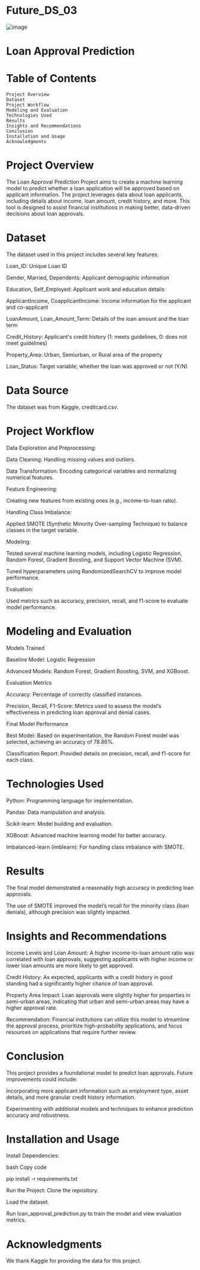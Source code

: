 # Future_DS_03
![image](https://github.com/user-attachments/assets/e0ffbf7e-352e-4c6b-aeb9-008c9d7c49b7)

# Loan Approval Prediction


# Table of Contents

    Project Overview
    Dataset
    Project Workflow
    Modeling and Evaluation
    Technologies Used
    Results
    Insights and Recommendations
    Conclusion
    Installation and Usage
    Acknowledgments

    
# Project Overview

The Loan Approval Prediction Project aims to create a machine learning model to predict whether a loan application will be approved based on applicant information. The project leverages data about loan applicants, including details about income, loan amount, credit history, and more. This tool is designed to assist financial institutions in making better, data-driven decisions about loan approvals.


# Dataset

The dataset used in this project includes several key features:

Loan_ID: Unique Loan ID

Gender, Married, Dependents: Applicant demographic information

Education, Self_Employed: Applicant work and education details

ApplicantIncome, CoapplicantIncome: Income information for the applicant and co-applicant

LoanAmount, Loan_Amount_Term: Details of the loan amount and the loan term

Credit_History: Applicant's credit history (1: meets guidelines, 0: does not meet guidelines)

Property_Area: Urban, Semiurban, or Rural area of the property

Loan_Status: Target variable; whether the loan was approved or not (Y/N)


# Data Source

The dataset was from Kaggle, creditcard.csv.


# Project Workflow

Data Exploration and Preprocessing:

Data Cleaning: Handling missing values and outliers.

Data Transformation: Encoding categorical variables and normalizing numerical features.

Feature Engineering:

Creating new features from existing ones (e.g., income-to-loan ratio).

Handling Class Imbalance:

Applied SMOTE (Synthetic Minority Over-sampling Technique) to balance classes in the target variable.

 Modeling:

Tested several machine learning models, including Logistic Regression, Random Forest, Gradient Boosting, and Support Vector Machine (SVM).

Tuned hyperparameters using RandomizedSearchCV to improve model performance.

 Evaluation:

Used metrics such as accuracy, precision, recall, and f1-score to evaluate model performance.


# Modeling and Evaluation

Models Trained

Baseline Model: Logistic Regression

Advanced Models: Random Forest, Gradient Boosting, SVM, and XGBoost.

Evaluation Metrics

Accuracy: Percentage of correctly classified instances.

Precision, Recall, F1-Score: Metrics used to assess the model’s effectiveness in predicting loan approval and denial cases.

Final Model Performance

Best Model: Based on experimentation, the Random Forest model was selected, achieving an accuracy of 78.86%.


Classification Report: Provided details on precision, recall, and f1-score for each class.


# Technologies Used

Python: Programming language for implementation.

Pandas: Data manipulation and analysis.

Scikit-learn: Model building and evaluation.

XGBoost: Advanced machine learning model for better accuracy.

Imbalanced-learn (imblearn): For handling class imbalance with SMOTE.


# Results

The final model demonstrated a reasonably high accuracy in predicting loan approvals.

The use of SMOTE improved the model’s recall for the minority class (loan denials), although precision was slightly impacted.


# Insights and Recommendations

Income Levels and Loan Amount: A higher income-to-loan amount ratio was correlated with loan approvals, suggesting applicants with higher income or lower loan amounts are more likely to get approved.

Credit History: As expected, applicants with a credit history in good standing had a significantly higher chance of loan approval.

Property Area Impact: Loan approvals were slightly higher for properties in semi-urban areas, indicating that urban and semi-urban areas may have a higher approval rate.


Recommendation: Financial institutions can utilize this model to streamline the approval process, prioritize high-probability applications, and focus resources on applications that require further review.


# Conclusion

This project provides a foundational model to predict loan approvals. Future improvements could include:

Incorporating more applicant information such as employment type, asset details, and more granular credit history information.

Experimenting with additional models and techniques to enhance prediction accuracy and robustness.


# Installation and Usage

Install Dependencies:

bash
Copy code

pip install -r requirements.txt

Run the Project:
Clone the repository.

Load the dataset.

Run loan_approval_prediction.py to train the model and view evaluation metrics.


# Acknowledgments

We thank Kaggle for providing the data for this project.

